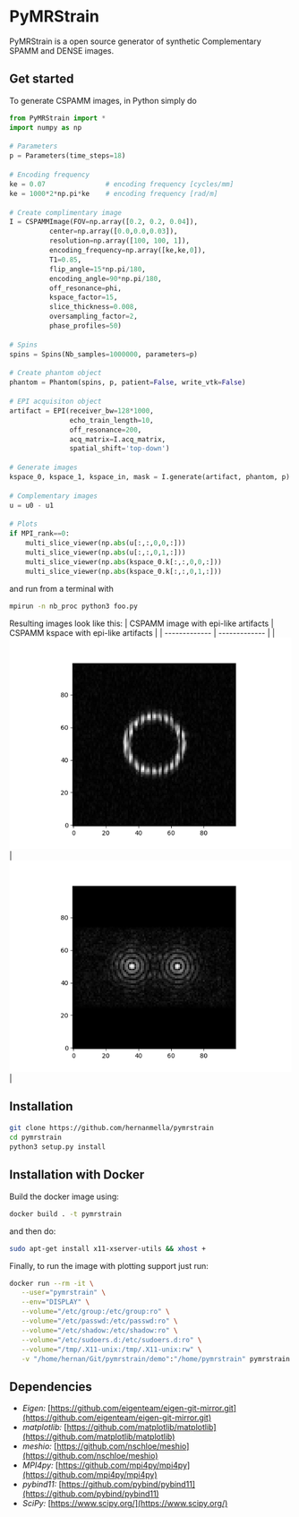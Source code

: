 # PyMRStrain

PyMRStrain is a open source generator of synthetic Complementary SPAMM and DENSE images.

## Get started
To generate CSPAMM images, in Python simply do
```python
from PyMRStrain import *
import numpy as np

# Parameters
p = Parameters(time_steps=18)

# Encoding frequency
ke = 0.07               # encoding frequency [cycles/mm]
ke = 1000*2*np.pi*ke    # encoding frequency [rad/m]

# Create complimentary image
I = CSPAMMImage(FOV=np.array([0.2, 0.2, 0.04]),
          center=np.array([0.0,0.0,0.03]),
          resolution=np.array([100, 100, 1]),
          encoding_frequency=np.array([ke,ke,0]),
          T1=0.85,
          flip_angle=15*np.pi/180,
          encoding_angle=90*np.pi/180,
          off_resonance=phi,
          kspace_factor=15,
          slice_thickness=0.008,
          oversampling_factor=2,
          phase_profiles=50)

# Spins
spins = Spins(Nb_samples=1000000, parameters=p)

# Create phantom object
phantom = Phantom(spins, p, patient=False, write_vtk=False)

# EPI acquisiton object
artifact = EPI(receiver_bw=128*1000,
               echo_train_length=10,
               off_resonance=200,
               acq_matrix=I.acq_matrix,
               spatial_shift='top-down')

# Generate images
kspace_0, kspace_1, kspace_in, mask = I.generate(artifact, phantom, p)

# Complementary images
u = u0 - u1

# Plots
if MPI_rank==0:
    multi_slice_viewer(np.abs(u[:,:,0,0,:]))
    multi_slice_viewer(np.abs(u[:,:,0,1,:]))
    multi_slice_viewer(np.abs(kspace_0.k[:,:,0,0,:]))
    multi_slice_viewer(np.abs(kspace_0.k[:,:,0,1,:]))
```

and run from a terminal with
```bash
mpirun -n nb_proc python3 foo.py
```
Resulting images look like this:
| CSPAMM image with epi-like artifacts  | CSPAMM kspace with epi-like artifacts |
| ------------- | ------------- |
| ![CSPAMM image](/screenshots/Figure_1.png "CSPAMM image with epi-like artifacts")  | ![CSPAMM image](/screenshots/Figure_2.png "CSPAMM image with epi-like artifacts")  |

## Installation
```bash
git clone https://github.com/hernanmella/pymrstrain
cd pymrstrain
python3 setup.py install
```

## Installation with Docker
Build the docker image using:
```bash
docker build . -t pymrstrain
```

and then do:
```bash
sudo apt-get install x11-xserver-utils && xhost +
```
Finally, to run the image with plotting support just run:
```bash
docker run --rm -it \
   --user="pymrstrain" \
   --env="DISPLAY" \
   --volume="/etc/group:/etc/group:ro" \
   --volume="/etc/passwd:/etc/passwd:ro" \
   --volume="/etc/shadow:/etc/shadow:ro" \
   --volume="/etc/sudoers.d:/etc/sudoers.d:ro" \
   --volume="/tmp/.X11-unix:/tmp/.X11-unix:rw" \
   -v "/home/hernan/Git/pymrstrain/demo":"/home/pymrstrain" pymrstrain
```

## Dependencies
- *Eigen:* [https://github.com/eigenteam/eigen-git-mirror.git](https://github.com/eigenteam/eigen-git-mirror.git)
- *matplotlib:* [https://github.com/matplotlib/matplotlib](https://github.com/matplotlib/matplotlib)
- *meshio:* [https://github.com/nschloe/meshio](https://github.com/nschloe/meshio)
- *MPI4py:* [https://github.com/mpi4py/mpi4py](https://github.com/mpi4py/mpi4py)
- *pybind11:* [https://github.com/pybind/pybind11](https://github.com/pybind/pybind11)
- *SciPy:* [https://www.scipy.org/](https://www.scipy.org/)
